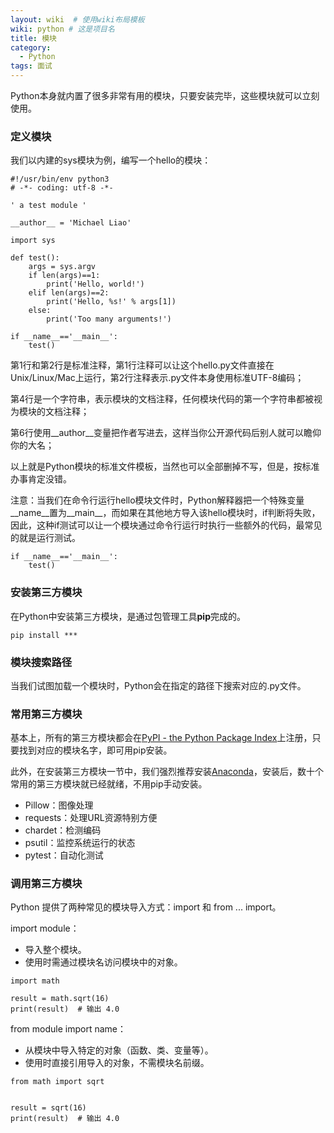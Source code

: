 ```yaml
---
layout: wiki  # 使用wiki布局模板
wiki: python # 这是项目名
title: 模块
category:
  - Python
tags: 面试
---
```


Python本身就内置了很多非常有用的模块，只要安装完毕，这些模块就可以立刻使用。

### 定义模块

我们以内建的sys模块为例，编写一个hello的模块：
```
#!/usr/bin/env python3
# -*- coding: utf-8 -*-

' a test module '

__author__ = 'Michael Liao'

import sys

def test():
    args = sys.argv
    if len(args)==1:
        print('Hello, world!')
    elif len(args)==2:
        print('Hello, %s!' % args[1])
    else:
        print('Too many arguments!')

if __name__=='__main__':
    test()
```
第1行和第2行是标准注释，第1行注释可以让这个hello.py文件直接在Unix/Linux/Mac上运行，第2行注释表示.py文件本身使用标准UTF-8编码；

第4行是一个字符串，表示模块的文档注释，任何模块代码的第一个字符串都被视为模块的文档注释；

第6行使用__author__变量把作者写进去，这样当你公开源代码后别人就可以瞻仰你的大名；

以上就是Python模块的标准文件模板，当然也可以全部删掉不写，但是，按标准办事肯定没错。

注意：当我们在命令行运行hello模块文件时，Python解释器把一个特殊变量__name__置为__main__，而如果在其他地方导入该hello模块时，if判断将失败，因此，这种if测试可以让一个模块通过命令行运行时执行一些额外的代码，最常见的就是运行测试。
```
if __name__=='__main__':
    test()
```

### 安装第三方模块
在Python中安装第三方模块，是通过包管理工具**pip**完成的。
```
pip install ***
```

### 模块搜索路径
当我们试图加载一个模块时，Python会在指定的路径下搜索对应的.py文件。

### 常用第三方模块
基本上，所有的第三方模块都会在[PyPI - the Python Package Index](https://pypi.org/)上注册，只要找到对应的模块名字，即可用pip安装。

此外，在安装第三方模块一节中，我们强烈推荐安装[Anaconda](https://www.anaconda.com/)，安装后，数十个常用的第三方模块就已经就绪，不用pip手动安装。

- Pillow：图像处理
- requests：处理URL资源特别方便
- chardet：检测编码
- psutil：监控系统运行的状态
- pytest：自动化测试

### 调用第三方模块
Python 提供了两种常见的模块导入方式：import 和 from ... import。

import module：
- 导入整个模块。
- 使用时需通过模块名访问模块中的对象。
``` 
import math

result = math.sqrt(16)
print(result)  # 输出 4.0
```

from module import name：
- 从模块中导入特定的对象（函数、类、变量等）。
- 使用时直接引用导入的对象，不需模块名前缀。
```
from math import sqrt


result = sqrt(16)
print(result)  # 输出 4.0
```